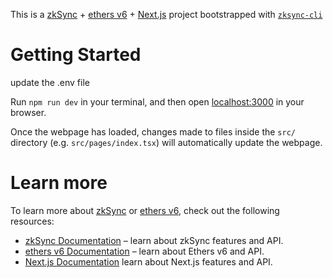 This is a [zkSync](https://zksync.io) + [ethers v6](https://docs.ethers.org/v6/) + [Next.js](https://nextjs.org) project bootstrapped with [`zksync-cli`](https://github.com/matter-labs/zksync-cli)

# Getting Started

update the .env file

Run `npm run dev` in your terminal, and then open [localhost:3000](http://localhost:3000) in your browser.

Once the webpage has loaded, changes made to files inside the `src/` directory (e.g. `src/pages/index.tsx`) will automatically update the webpage.

# Learn more

To learn more about [zkSync](https://zksync.io) or [ethers v6](https://docs.ethers.org/v6/), check out the following resources:

- [zkSync Documentation](https://era.zksync.io/docs/dev) – learn about zkSync features and API.
- [ethers v6 Documentation](https://docs.ethers.org/v6/) – learn about Ethers v6 and API.
- [Next.js Documentation](https://nextjs.org/docs) learn about Next.js features and API.
